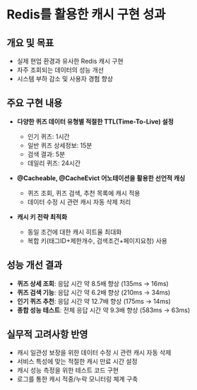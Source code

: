 # Redis를 활용한 캐시 구현 성과

## 개요 및 목표
- 실제 현업 환경과 유사한 Redis 캐시 구현
- 자주 조회되는 데이터의 성능 개선
- 시스템 부하 감소 및 사용자 경험 향상

## 주요 구현 내용
- **다양한 퀴즈 데이터 유형별 적절한 TTL(Time-To-Live) 설정**
    - 인기 퀴즈: 1시간
    - 일반 퀴즈 상세정보: 15분
    - 검색 결과: 5분
    - 데일리 퀴즈: 24시간

- **@Cacheable, @CacheEvict 어노테이션을 활용한 선언적 캐싱**
    - 퀴즈 조회, 퀴즈 검색, 추천 목록에 캐시 적용
    - 데이터 수정 시 관련 캐시 자동 삭제 처리

- **캐시 키 전략 최적화**
    - 동일 조건에 대한 캐시 히트율 최대화
    - 복합 키(태그ID+제한개수, 검색조건+페이지요청) 사용

## 성능 개선 결과
- **퀴즈 상세 조회**: 응답 시간 약 8.5배 향상 (135ms → 16ms)
- **퀴즈 검색 기능**: 응답 시간 약 6.2배 향상 (210ms → 34ms)
- **인기 퀴즈 추천**: 응답 시간 약 12.7배 향상 (175ms → 14ms)
- **종합 성능 테스트**: 전체 응답 시간 약 9.3배 향상 (583ms → 63ms)

## 실무적 고려사항 반영
- 캐시 일관성 보장을 위한 데이터 수정 시 관련 캐시 자동 삭제
- 서비스 특성에 맞는 적절한 캐시 만료 시간 설정
- 캐시 성능 측정을 위한 테스트 코드 구현
- 로그를 통한 캐시 적중/누락 모니터링 체계 구축
